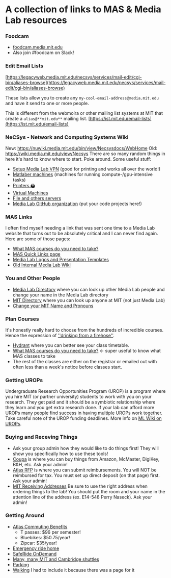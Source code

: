 # A collection of links to MAS & Media Lab resources 

### Foodcam
* [foodcam.media.mit.edu](foodcam.media.mit.edu)
* Also join #foodcam on Slack!

### Edit Email Lists
[https://legacyweb.media.mit.edu/necsys/services/mail-edit/cgi-bin/aliases-browse](https://legacyweb.media.mit.edu/necsys/services/mail-edit/cgi-bin/aliases-browse)

These lists allow you to create any `my-cool-email-address@media.mit.edu` and have it send to one or more people.

This is different from the webmoira or other mailing list systems at MIT that create a `alias@**mit.edu**` mailing list. 
[https://ist.mit.edu/email-lists](https://ist.mit.edu/email-lists)

### NeCSys - Network and Computing Systems Wiki
New: https://nuwiki.media.mit.edu/bin/view/Necsysdocs/WebHome
Old: https://wiki.media.mit.edu/view/Necsys
There are so many random things in here it's hard to know where to start. Poke around.
Some useful stuff:
* [Setup Media Lab VPN](https://nuwiki.media.mit.edu/bin/view/Necsysdocs/HowToVPN) (good for printing and works all over the world!)
* [Matlaber machines](https://nuwiki.media.mit.edu/bin/view/Necsysdocs/MatlaberNotes) (machines for running compute-/gpu-intensive tasks)
* [Printers 🖨️](https://nuwiki.media.mit.edu/bin/view/Main/LabPrinters)
* [Virtual Machines](https://nuwiki.media.mit.edu/bin/view/Necsysdocs/VirtualMachines)
* [File and others servers](https://nuwiki.media.mit.edu/bin/view/Necsysdocs/ConnectToMediaLabServers)
* [Media Lab GitHub organization](https://nuwiki.media.mit.edu/bin/view/Necsysdocs/UseTheMediaLabGitHub) (put your code projects here!)


### MAS Links
I often find myself needing a link that was sent one time to a Media Lab website that turns out to be absolutely critical and I can never find again. Here are some of those pages:
* [What MAS courses do you need to take?](https://www.media.mit.edu/posts/registration-information/)
* [MAS Quick Links page](https://www.media.mit.edu/posts/quick-links/)
* [Media Lab Logos and Presentation Templates](https://www.media.mit.edu/posts/identity-materials/)
* [Old Internal Media Lab Wiki](https://wiki.media.mit.edu/view/Main/)

### You and Other People
* [Media Lab Directory](https://people.media.mit.edu) where you can look up other Media Lab people and change your name in the Media Lab directory
* [MIT Directory](https://web.mit.edu/directory/) where you can look up anyone at MIT (not just Media Lab)
* [Change your MIT Name and Pronouns](https://profile.atlas-apps.mit.edu/)

### Plan Courses
It's honestly really hard to choose from the hundreds of incredible courses. Hence the expression of [''drinking from a firehose''](http://hacks.mit.edu/Hacks/by_year/1991/fire_hydrant/).
* [Hydrant](https://hydrant.mit.edu/) where you can better see your class timetable.
* [What MAS courses do you need to take?](https://www.media.mit.edu/posts/registration-information/) <- super useful to know what MAS classes to take
* The rest of the classes are either on the registrar or emailed out with often less than a week's notice before classes start.

### Getting UROPs
Undergraduate Research Opportunities Program (UROP) is a program where you hire MIT (or partner university) students to work with you on your research. They get paid and it should be a symbiotic relationship where they learn and you get extra research done. If your lab can afford more UROPs many people find success in having multiple UROPs work together. Take careful note of the UROP funding deadlines. More info on [ML Wiki on UROPs](https://wiki.media.mit.edu/view/MAS/UROP).

### Buying and Receving Things
* Ask your group admin how they would like to do things first! They will show you specifically how to use these tools!
* [Coupa](https://mit.coupahost.com/) is where you can buy things from Amazon, McMaster, DigiKey, B&H, etc. Ask your admin!
* [Atlas RFP](https://atlas.mit.edu/atlas/Main.action?tab=home&sapSystemId=PS1&sub=group_my_reimburse) is where you can submit reimbursements. You will NOT be reimbursed for tax. You must set up direct deposit (on that page) first. Ask your admin!
* [MIT Receiving Addresses](https://web.mit.edu/facilities/services/mail/shipping-receiving.html) Be sure to use the right address when ordering things to the lab! You should put the room and your name in the attention line of the address (ex. E14-548 Perry Naseck). Ask your admin!

### Getting Around
* [Atlas Commuting Benefits](https://atlas.mit.edu/atlas/Main.action?tab=aboutMe&sapSystemId=PS1&sub=commuting)
  * T passes: $96 per semester!
  * Bluebikes: $50.75/year!
  * Zipcar: $35/year!
* [Emergency ride home](http://web.mit.edu/facilities/transportation/emergencyride.html)
* [SafeRide OnDemand](https://web.mit.edu/facilities/transportation/shuttles/safe_ride.html)
* [Many, many MIT and Cambridge shuttles](https://web.mit.edu/facilities/transportation/shuttles/index.html)
* [Parking](https://web.mit.edu/facilities/transportation/parking/index.html)
* [Walking](https://web.mit.edu/facilities/transportation/walking.html) I had to include it because there was a page for it



